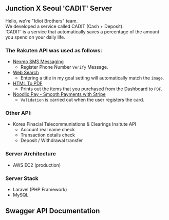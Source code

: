 ## Junction X Seoul 'CADIT' Server
Hello, we're "Idiot Brothers" team.
<br>
We developed a service called CADIT (Cash + Deposit).
<br>
‘CADIT’ is a service that automatically saves a percentage of the amount you spend on your daily life.
<br>
### The Rakuten API was used as follows:
- [Nexmo SMS Messaging](https://english.api.rakuten.net/nexmo/api/nexmo-sms-messaging)
    - Register Phone Number `Verify` Message.
- [Web Search](https://english.api.rakuten.net/contextualwebsearch/api/web-search)
    - Entering a title in my goal setting will automatically match the `image`.
- [HTML To PDF](https://english.api.rakuten.net/restpack/api/html-to-pdf-conversionf)
    - Prints out the items that you purchased from the Dashboard to `PDF`.
- [Noodlio Pay - Smooth Payments with Stripe](https://english.api.rakuten.net/noodlio/api/noodlio-pay-smooth-payments-with-stripe)
    - `Validation` is carried out when the user registers the card.

### Other API:
- Korea Finacial Telecommuniations & Clearings Insitute API
    - Account real name check
    - Transaction details check
    - Deposit / Withdrawal transfer

### Server Architecture
- AWS EC2 (production)

### Server Stack
- Laravel (PHP Framework)
- MySQL

## Swagger API Documentation
<br>
<img src="https://raw.githubusercontent.com/cadit/laravel-cadit/master/swagger.png" width="500" height="500 />


